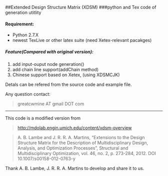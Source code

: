 ##Extended Design Structure Matrix (XDSM) 
###python and Tex code of generation utitlity 

#### Requirement:

* Python 2.7.X
* newest TexLive or other latex suite (need Xetex-relevant pacakges)


##### Feature(Compared with original version):

1. add input-ouput node generation()
2. add chain line support(addChain method)
3. Chinese support based on Xetex, (using XDSMCJK)

Detals can be refered from the source code and example file.


Any question contact:


> greatcwmine AT gmail DOT com
    

----------
This code is a modified version from 


>   http://mdolab.engin.umich.edu/content/xdsm-overview


>   A. B. Lambe and J. R. R. A. Martins, “Extensions to the Design Structure
>   Matrix for the Description of Multidisciplinary Design, Analysis, and
>   Optimization Processes”, Structural and Multidisciplinary Optimization,
>   vol. 46, no. 2, p. 273-284, 2012. DOI 10.1007/s00158-012-0763-y


Thank A. B. Lambe, J. R. R. A. Martins to develop and share it to us.

